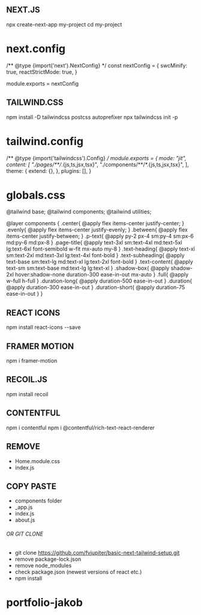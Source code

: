 ## NEXT.JS
npx create-next-app my-project
cd my-project

# next.config
/** @type {import('next').NextConfig} */
const nextConfig = {
  swcMinify: true,
  reactStrictMode: true,
}

module.exports = nextConfig


## TAILWIND.CSS
npm install -D tailwindcss postcss autoprefixer
npx tailwindcss init -p

# tailwind.config
/** @type {import('tailwindcss').Config} */
module.exports = {
  mode: "jit",
  content: [
    "./pages/**/*.{js,ts,jsx,tsx}",
    "./components/**/*.{js,ts,jsx,tsx}",
  ],
  theme: {
    extend: {},
  },
  plugins: [],
}

# globals.css
@tailwind base;
@tailwind components;
@tailwind utilities;

@layer components {
  .center{
    @apply flex items-center justify-center;
  }
  .evenly{
    @apply flex items-center justify-evenly;
  }
  .between{
    @apply flex items-center justify-between;
  }
  .p-text{
    @apply py-2 px-4 sm:py-4 sm:px-6 md:py-6 md:px-8
  }
  .page-title{
    @apply text-3xl sm:text-4xl md:text-5xl lg:text-6xl font-semibold w-fit mx-auto my-8
  }
  .text-heading{
    @apply text-xl sm:text-2xl md:text-3xl lg:text-4xl font-bold
  }
  .text-subheading{
    @apply text-base sm:text-lg md:text-xl lg:text-2xl font-bold
  }
  .text-content{
    @apply text-sm sm:text-base md:text-lg lg:text-xl
  }
  .shadow-box{
    @apply shadow-2xl hover:shadow-none duration-300 ease-in-out mx-auto
  }
  .full{
    @apply w-full h-full
  }
  .duration-long{
    @apply duration-500 ease-in-out
  }
  .duration{
    @apply duration-300 ease-in-out
  }
  .duration-short{
    @apply duration-75 ease-in-out
  }
}

## REACT ICONS
npm install react-icons --save

## FRAMER MOTION
npm i framer-motion

## RECOIL.JS
npm install recoil

## CONTENTFUL
npm i contentful
npm i @contentful/rich-text-react-renderer



## REMOVE
- Home.module.css
- index.js

## COPY PASTE
- components folder
- _app.js
- index.js
- about.js

###### OR GIT CLONE ######
- git clone https://github.com/fvjupiter/basic-next-tailwind-setup.git
- remove package-lock.json
- remove node_modules
- check package.json (newest versions of react etc.)
- npm install
# portfolio-jakob
